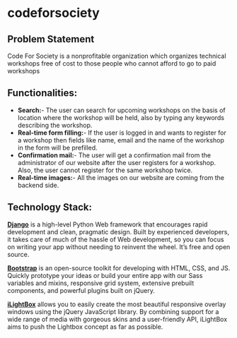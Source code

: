 # codeforsociety
## Problem Statement
Code For Society is a nonprofitable organization which organizes technical workshops free of cost to those people who cannot afford to go to paid workshops

## Functionalities:
- **Search:**- The user can search for upcoming workshops on the basis of location where the workshop will be held, also by typing any keywords describing the workshop.
- **Real-time form filling:**- If the user is logged in and wants to register for a workshop then fields like name, email and the name of the workshop in the form will be prefilled.
- **Confirmation mail:**- The user will get a confirmation mail from the administrator of our website after the user registers for a workshop. Also, the user cannot register for the same workshop twice.
- **Real-time images:**- All the images on our website are coming from the backend side.

## Technology Stack:
[**Django**](https://docs.djangoproject.com/en/3.0/)
is a high-level Python Web framework that encourages rapid development and clean, pragmatic design. Built by experienced developers, it takes care of much of the hassle of Web development, so you can focus on writing your app without needing to reinvent the wheel. It’s free and open source.

[**Bootstrap**](https://getbootstrap.com/docs/4.1/getting-started/introduction/)
is an open-source toolkit for developing with HTML, CSS, and JS. Quickly prototype your ideas or build your entire app with our Sass variables and mixins, responsive grid system, extensive prebuilt components, and powerful plugins built on jQuery.

[**iLightBox**](http://www.ilightbox.net/)
allows you to easily create the most beautiful responsive overlay windows using the jQuery JavaScript library.
By combining support for a wide range of media with gorgeous skins and a user-friendly API, iLightBox aims to push the Lightbox concept as far as possible.



